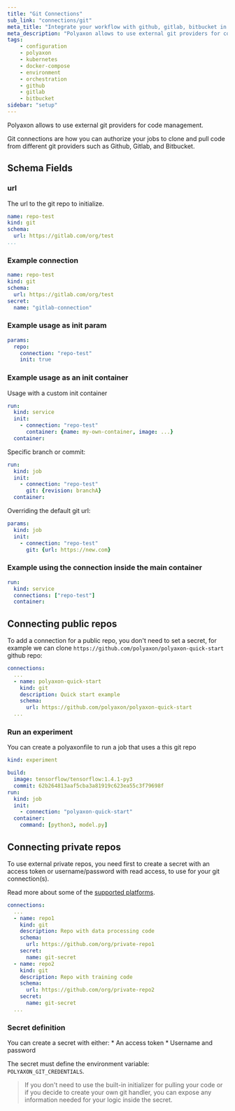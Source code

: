 ```yaml
---
title: "Git Connections"
sub_link: "connections/git"
meta_title: "Integrate your workflow with github, gitlab, bitbucket in Polyaxon - Configuration"
meta_description: "Polyaxon allows to use external git providers for code management."
tags:
    - configuration
    - polyaxon
    - kubernetes
    - docker-compose
    - environment
    - orchestration
    - github
    - gitlab
    - bitbucket
sidebar: "setup"
---
```


Polyaxon allows to use external git providers for code management.

Git connections are how you can authorize your jobs to clone and pull code from different git providers such as Github, Gitlab, and Bitbucket.

## Schema Fields

### url

The url to the git repo to initialize.

```yaml
name: repo-test
kind: git
schema:
  url: https://gitlab.com/org/test
...
```

### Example connection

```yaml
name: repo-test
kind: git
schema:
  url: https://gitlab.com/org/test
secret:
  name: "gitlab-connection"
```


### Example usage as init param

```yaml
params:
  repo:
    connection: "repo-test"
    init: true
```

### Example usage as an init container

Usage with a custom init container

```yaml
run:
  kind: service
  init:
    - connection: "repo-test"
      container: {name: my-own-container, image: ...}
  container:
```


Specific branch or commit:

```yaml
run:
  kind: job
  init:
    - connection: "repo-test"
      git: {revision: branchA}
  container:
```

Overriding the default git url:

```yaml
params:
  kind: job
  init:
    - connection: "repo-test"
      git: {url: https://new.com}
```

### Example using the connection inside the main container

```yaml
run:
  kind: service
  connections: ["repo-test"]
  container:
```

## Connecting public repos

To add a connection for a public repo, you don't need to set a secret,
for example we can clone `https://github.com/polyaxon/polyaxon-quick-start` github repo:

```yaml
connections:
  ...
  - name: polyaxon-quick-start
    kind: git
    description: Quick start example
    schema:
      url: https://github.com/polyaxon/polyaxon-quick-start
  ...
```

### Run an experiment


You can create a polyaxonfile to run a job that uses a this git repo


```yaml
kind: experiment

build:
  image: tensorflow/tensorflow:1.4.1-py3
  commit: 62b264813aaf5cba3a81919c623ea55c3f79698f
run:
  kind: job
  init:
    - connection: "polyaxon-quick-start"
  container:
    command: [python3, model.py]
```

## Connecting private repos

To use external private repos, you need first to create a secret with an access token or username/password with read access,
to use for your git connection(s).

Read more about some of the [supported platforms](/integrations/scm/).

```yaml
connections:
  ...
  - name: repo1
    kind: git
    description: Repo with data processing code
    schema:
      url: https://github.com/org/private-repo1
    secret:
      name: git-secret
  - name: repo2
    kind: git
    description: Repo with training code
    schema:
      url: https://github.com/org/private-repo2
    secret:
      name: git-secret
  ...
```

### Secret definition

You can create a secret with either:
    * An access token
    * Username and password

The secret must define the environment variable: `POLYAXON_GIT_CREDENTIALS`.

> If you don't need to use the built-in initializer for pulling your code or if you decide to create your own git handler,
you can expose any information needed for your logic inside the secret.
